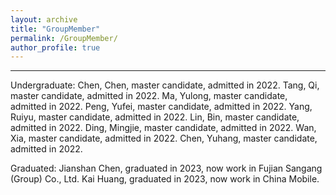 ```yaml
---
layout: archive
title: "GroupMember"
permalink: /GroupMember/
author_profile: true
---
```

---
Undergraduate:
Chen, Chen, master candidate, admitted in 2022.
Tang, Qi, master candidate, admitted in 2022.
Ma, Yulong, master candidate, admitted in 2022.
Peng, Yufei, master candidate, admitted in 2022.
Yang, Ruiyu, master candidate, admitted in 2022.
Lin, Bin, master candidate, admitted in 2022.
Ding, Mingjie, master candidate, admitted in 2022.
Wan, Xia, master candidate, admitted in 2022.
Chen, Yuhang, master candidate, admitted in 2022.

Graduated:
Jianshan Chen, graduated in 2023, now work in Fujian Sangang (Group) Co., Ltd.
Kai Huang, graduated in 2023, now work in China Mobile.
